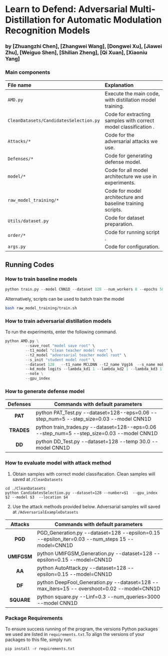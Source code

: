 # Learn to Defend: Adversarial Multi-Distillation for Automatic Modulation Recognition Models
### by [Zhuangzhi Chen], [Zhangwei Wang], [Dongwei Xu], [Jiawei Zhu], [Weiguo Shen], [Shilian Zheng], [Qi Xuan], [Xiaoniu Yang]



### Main components

| File name                              | Explanation                                                  |
|:---------------------------------------| :----------------------------------------------------------- |
| `AMD.py`                               | Execute the main code, with distillation model training.     |
| `CleanDatasets/CandidatesSelection.py` | Code for extracting samples with correct model classification . |
| `Attacks/*`                            | Code for the adversarial attacks we use.                     |
| `Defenses/*`                           | Code for generating defense model.                           |
| `model/*`                              | Code for all model architecture we use in experiments.       |
| `raw_model_training/*`                 | Code for model architecture and baseline training scripts.   |
| `Utils/dataset.py`                     | Code for dataset preparation.                                |
| `order/*`                              | Code for running script .                                    |
| `args.py`                              | Code for configuration.                                      |



## Running Codes

### How to train baseline models

```python
python train.py --model CNN1D --dataset 128 --num_workers 8 --epochs 50
```

Alternatively, scripts can be used to batch train the model

```bash
bash raw_model_training/train.sh
```

### How to train adversarial distillation models

To run the experiments, enter the following command.
```python
python AMD.py \
         --save_root "model save root" \
         --t1_model "clean teacher model root" \
         --t2_model "adversarial teacher model root" \
         --s_init "student model root" \
         --dataset 128   --t1_name MCLDNN --t2_name Vgg16  --s_name mobilenet \
         --kd_mode logits --lambda_kd1 1 --lambda_kd2 1 --lambda_kd3 1 \
         --note \
         --gpu_index  
```



### How to generate defense model

|  Defenses  | Commands with default parameters                             |
| :--------: | ------------------------------------------------------------ |
|  **PAT**   | python PAT_Test.py --dataset=128--eps=0.06 --step_num=5 --step_size=0.03 --model CNN1D |
| **TRADES** | python train_trades.py --dataset=128--eps=0.06 --step_num=5 --step_size=0.03 --model CNN1D |
|   **DD**   | python DD_Test.py --dataset=128 --temp 30.0 --model CNN1D    |



### How to evaluate model with attack method

1. Obtain samples with correct model classifacation. Clean samples will saved at `/CleanDatasets`

```pyhton
cd ./CleanDatasets
python CandidatesSelection.py --dataset=128 --number=$1  --gpu_index $2 --model $3  --location $4
```

2. Use the attack methods provided below. Adversarial samples will saved at `/AdversarialExampleDatasets`

|   Attacks   | Commands with default parameters                             |
| :---------: | ------------------------------------------------------------ |
|   **PGD**   | PGD_Generation.py --dataset=128 --epsilon=0.15 --epsilon_iter=0.03 --num_steps 15  --model=CNN1D |
| **UMIFGSM** | python UMIFGSM_Generation.py --dataset=128 --epsilon=0.15  --model=CNN1D |
|   **AA**    | python AutoAttack.py --dataset=128 --epsilon=0.15  --model=CNN1D |
|   **DF**    | python DeepFool_Generation.py  --dataset=128 --max_iters=15  -- overshoot=0.02 --model=CNN1D |
| **SQUARE**  | python square.py --Linf=0.3 --num_queries=3000 --model CNN1D |



### Package Requirements

To ensure success running of the program, the versions Python packages we used are listed in `requirements.txt`.To align the versions of your packages to this file, simply run:

```
pip install -r requirements.txt
```

